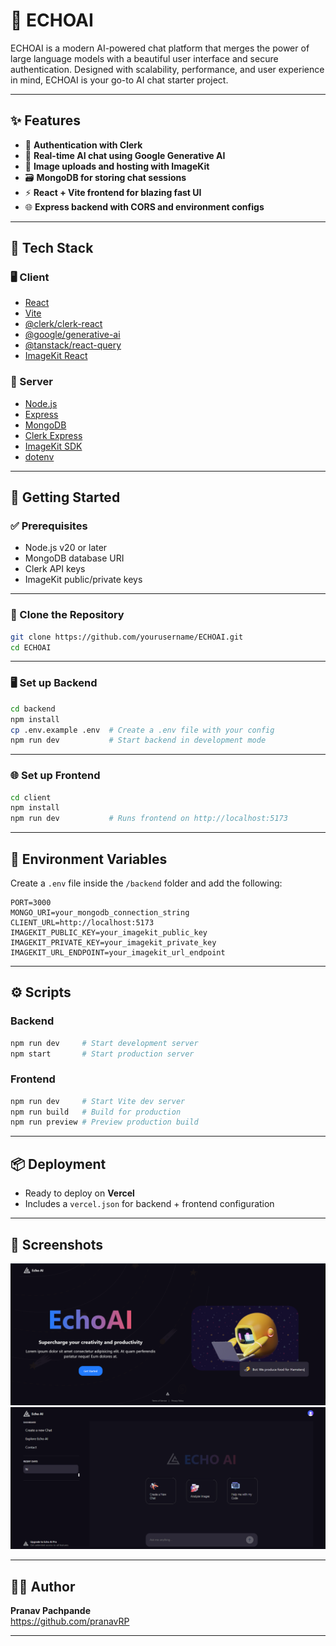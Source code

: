 # 🤖 ECHOAI

ECHOAI is a modern AI-powered chat platform that merges the power of large language models with a beautiful user interface and secure authentication. Designed with scalability, performance, and user experience in mind, ECHOAI is your go-to AI chat starter project.

---

## ✨ Features

- 🔐 **Authentication with Clerk**
- 💬 **Real-time AI chat using Google Generative AI**
- 📸 **Image uploads and hosting with ImageKit**
- 🗃️ **MongoDB for storing chat sessions**
- ⚡ **React + Vite frontend for blazing fast UI**
- 🌐 **Express backend with CORS and environment configs**

---

## 🧱 Tech Stack

### 🖥️ Client

- [React](https://react.dev/)
- [Vite](https://vitejs.dev/)
- [@clerk/clerk-react](https://www.npmjs.com/package/@clerk/clerk-react)
- [@google/generative-ai](https://www.npmjs.com/package/@google/generative-ai)
- [@tanstack/react-query](https://tanstack.com/query)
- [ImageKit React](https://www.npmjs.com/package/imagekitio-react)

### 🔧 Server

- [Node.js](https://nodejs.org/)
- [Express](https://expressjs.com/)
- [MongoDB](https://www.mongodb.com/)
- [Clerk Express](https://www.npmjs.com/package/@clerk/express)
- [ImageKit SDK](https://docs.imagekit.io/)
- [dotenv](https://www.npmjs.com/package/dotenv)

---

## 🚀 Getting Started

### ✅ Prerequisites

- Node.js v20 or later
- MongoDB database URI
- Clerk API keys
- ImageKit public/private keys

---

### 📁 Clone the Repository

```bash
git clone https://github.com/yourusername/ECHOAI.git
cd ECHOAI
```

---

### 🖥️ Set up Backend

```bash
cd backend
npm install
cp .env.example .env  # Create a .env file with your config
npm run dev           # Start backend in development mode
```

---

### 🌐 Set up Frontend

```bash
cd client
npm install
npm run dev           # Runs frontend on http://localhost:5173
```

---

## 🔐 Environment Variables

Create a `.env` file inside the `/backend` folder and add the following:

```env
PORT=3000
MONGO_URI=your_mongodb_connection_string
CLIENT_URL=http://localhost:5173
IMAGEKIT_PUBLIC_KEY=your_imagekit_public_key
IMAGEKIT_PRIVATE_KEY=your_imagekit_private_key
IMAGEKIT_URL_ENDPOINT=your_imagekit_url_endpoint
```

---

## ⚙️ Scripts

### Backend

```bash
npm run dev     # Start development server
npm start       # Start production server
```

### Frontend

```bash
npm run dev     # Start Vite dev server
npm run build   # Build for production
npm run preview # Preview production build
```

---

## 📦 Deployment

- Ready to deploy on **Vercel**
- Includes a `vercel.json` for backend + frontend configuration

---

## 📸 Screenshots

![Landing Page](./screenshots/landing%20page.png)
![Chat Screenshot](./screenshots/Chat%20Page.png)

---

## 🙋‍♂️ Author

**Pranav Pachpande**  
https://github.com/pranavRP

---

